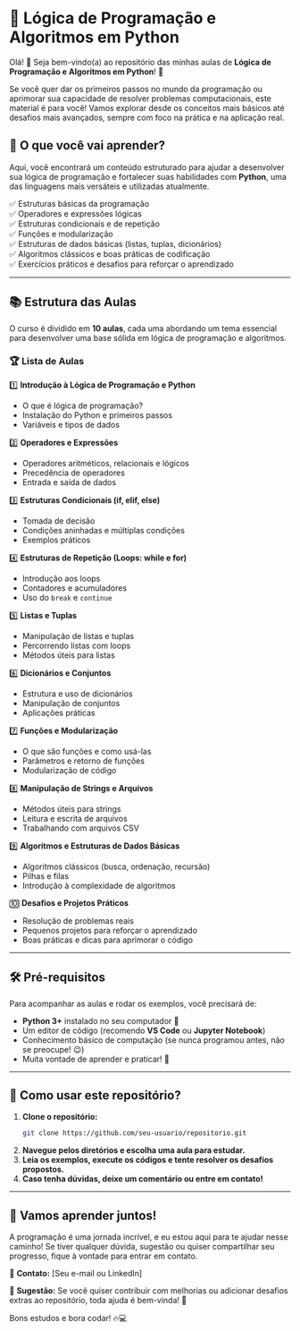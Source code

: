 # 🧠 Lógica de Programação e Algoritmos em Python  

Olá! 👋 Seja bem-vindo(a) ao repositório das minhas aulas de **Lógica de Programação e Algoritmos em Python**! 🚀  

Se você quer dar os primeiros passos no mundo da programação ou aprimorar sua capacidade de resolver problemas computacionais, este material é para você! Vamos explorar desde os conceitos mais básicos até desafios mais avançados, sempre com foco na prática e na aplicação real.  

## 📌 O que você vai aprender?  
Aqui, você encontrará um conteúdo estruturado para ajudar a desenvolver sua lógica de programação e fortalecer suas habilidades com **Python**, uma das linguagens mais versáteis e utilizadas atualmente.  

✅ Estruturas básicas da programação  
✅ Operadores e expressões lógicas  
✅ Estruturas condicionais e de repetição  
✅ Funções e modularização  
✅ Estruturas de dados básicas (listas, tuplas, dicionários)  
✅ Algoritmos clássicos e boas práticas de codificação  
✅ Exercícios práticos e desafios para reforçar o aprendizado  

---  

## 📚 Estrutura das Aulas  
O curso é dividido em **10 aulas**, cada uma abordando um tema essencial para desenvolver uma base sólida em lógica de programação e algoritmos.  

### 🏆 **Lista de Aulas**  

1️⃣ **Introdução à Lógica de Programação e Python**  
   - O que é lógica de programação?  
   - Instalação do Python e primeiros passos  
   - Variáveis e tipos de dados  

2️⃣ **Operadores e Expressões**  
   - Operadores aritméticos, relacionais e lógicos  
   - Precedência de operadores  
   - Entrada e saída de dados  

3️⃣ **Estruturas Condicionais (if, elif, else)**  
   - Tomada de decisão  
   - Condições aninhadas e múltiplas condições  
   - Exemplos práticos  

4️⃣ **Estruturas de Repetição (Loops: while e for)**  
   - Introdução aos loops  
   - Contadores e acumuladores  
   - Uso do `break` e `continue`  

5️⃣ **Listas e Tuplas**  
   - Manipulação de listas e tuplas  
   - Percorrendo listas com loops  
   - Métodos úteis para listas  

6️⃣ **Dicionários e Conjuntos**  
   - Estrutura e uso de dicionários  
   - Manipulação de conjuntos  
   - Aplicações práticas  

7️⃣ **Funções e Modularização**  
   - O que são funções e como usá-las  
   - Parâmetros e retorno de funções  
   - Modularização de código  

8️⃣ **Manipulação de Strings e Arquivos**  
   - Métodos úteis para strings  
   - Leitura e escrita de arquivos  
   - Trabalhando com arquivos CSV  

9️⃣ **Algoritmos e Estruturas de Dados Básicas**  
   - Algoritmos clássicos (busca, ordenação, recursão)  
   - Pilhas e filas  
   - Introdução à complexidade de algoritmos  

🔟 **Desafios e Projetos Práticos**  
   - Resolução de problemas reais  
   - Pequenos projetos para reforçar o aprendizado  
   - Boas práticas e dicas para aprimorar o código  

---

## 🛠 Pré-requisitos  
Para acompanhar as aulas e rodar os exemplos, você precisará de:  

- **Python 3+** instalado no seu computador 🐍  
- Um editor de código (recomendo **VS Code** ou **Jupyter Notebook**)  
- Conhecimento básico de computação (se nunca programou antes, não se preocupe! 😉)  
- Muita vontade de aprender e praticar! 💪  

---

## 🚀 Como usar este repositório?  
1. **Clone o repositório:**  
   ```bash
   git clone https://github.com/seu-usuario/repositorio.git
   ```  
2. **Navegue pelos diretórios e escolha uma aula para estudar.**  
3. **Leia os exemplos, execute os códigos e tente resolver os desafios propostos.**  
4. **Caso tenha dúvidas, deixe um comentário ou entre em contato!**  

---

## 📢 Vamos aprender juntos!  
A programação é uma jornada incrível, e eu estou aqui para te ajudar nesse caminho! Se tiver qualquer dúvida, sugestão ou quiser compartilhar seu progresso, fique à vontade para entrar em contato.  

💬 **Contato:** [Seu e-mail ou LinkedIn]  

📢 **Sugestão:** Se você quiser contribuir com melhorias ou adicionar desafios extras ao repositório, toda ajuda é bem-vinda! 🚀  

Bons estudos e bora codar! 🔥💻  
